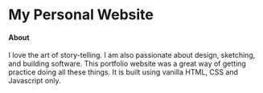 # My Personal Website

#### About
I love the art of story-telling. I am also passionate about design, sketching, and building software. This portfolio website was a great way of getting practice doing all these things. It is built using vanilla HTML, CSS and Javascript only.



